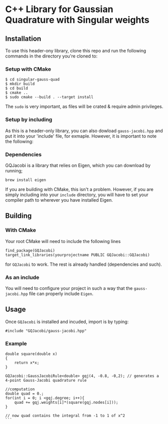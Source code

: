 # C++ Library for Gaussian Quadrature with Singular weights

## Installation


To use this header-ony library, clone this repo and run the following commands in the directory you're cloned to:
### Setup with CMake
```
$ cd singular-gauss-quad
$ mkdir build
$ cd build
$ cmake ..
$ sudo cmake --build . --target install
```

The `sudo` is very important, as files will be crated & require admin privileges.

### Setup by including

As this is a header-only library, you can also dowload ``gauss-jacobi.hpp`` and put it into your 'include' file, for exmaple. However, it is important to note the following:
### Dependencies
GQJacobi is a library that relies on Eigen, which you can download by running;
```
brew install eigen
```
If you are building with CMake, this isn't a problem. However, if you are simply including into your `include` directory, you will have to set your compiler path to wherever you have installed Eigen.


## Building

### With CMake
Your root CMake will need to include the following lines

```
find_package(GQJacobi)
target_link_libraries(yourprojectname PUBLIC GQJacobi::GQJacobi)
```

for `GQJacobi` to work. The rest is already handled (dependencies and such).

### As an include
You will need to configure your project in such a way that the `gauss-jacobi.hpp` file can properly include `Eigen`.



## Usage

Once `GQJacobi` is installed and incuded, import is by typing:
```
#include "GQJacobi/gauss-jacobi.hpp"
```

### Example
````
double square(double x)
{
    return x*x;
}

GQJacobi::GaussJacobiRule<double> gqj(4, -0.8, -0,2); // generates a 4-point Gauss-Jacobi quadrature rule

//computation
double quad = 0.;
for(int i = 0; i <gqj.degree; i++){
    quad += gqj.weights[i]*(square(gqj.nodes[i]));
}

// now quad contains the integral from -1 to 1 of x^2
``` 